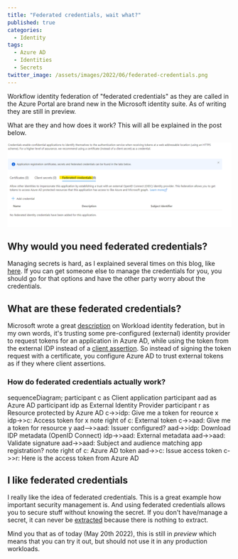 ```yaml
---
title: "Federated credentials, wait what?"
published: true
categories:
  - Identity
tags:
  - Azure AD
  - Identities
  - Secrets
twitter_image: /assets/images/2022/06/federated-credentials.png
---
```


Workflow identity federation of "federated credentials" as they are called in the Azure Portal are brand new in the Microsoft identity suite. As of writing they are still in preview.

What are they and how does it work? This will all be explained in the post below.

![federated credentials on Azure portal](/assets/images/2022/06/federated-credentials.png)

<!--more-->

## Why would you need federated credentials?

Managing secrets is hard, as I explained several times on this blog, like [here](/2022/02/04/token-proxy/). If you can get someone else to manage the credentials for you, you should go for that options and have the other party worry about the credentials.

## What are these federated credentials?

Microsoft wrote a great [description](https://docs.microsoft.com/en-us/azure/active-directory/develop/workload-identity-federation) on Workload identity federation, but in my own words, it's trusting some pre-configured (external) identity provider to request tokens for an application in Azure AD, while using the token from the external IDP instead of a [client assertion](https://docs.microsoft.com/en-us/azure/active-directory/develop/active-directory-certificate-credentials). So instead of signing the token request with a certificate, you configure Azure AD to trust external tokens as if they where client assertions.

### How do federated credentials actually work?

<div class="mermaid">
sequenceDiagram;
    participant c as Client application
    participant aad as Azure AD
    participant idp as External Identity Provider
    participant r as Resource protected by Azure AD
    c->>idp: Give me a token for reource x
    idp->>c: Access token for x
    note right of c: External token
    c->>aad: Give me a token for resource y
    aad-->>aad: Issuer configured?
    aad->>idp: Download IDP metadata (OpenID Connect)
    idp->>aad: External metadata
    aad->>aad: Validate signature
    aad->>aad: Subject and audience matching app registration?
    note right of c: Azure AD token
    aad->>c: Issue access token
    c->>r: Here is the access token from Azure AD
</div>

<script src="{{ "/assets/mermaid-8.9.2/mermaid.min.js" | relative_url }}"></script>

## I like federated credentials

I really like the idea of federated credentials. This is a great example how important security management is. And using federated credentials allows you to secure stuff without knowing the secret. If you don't have/manage a secret, it can never be [extracted](/2022/05/27/certificate-extraction-client-credentials/) because there is nothing to extract.

Mind you that as of today (May 20th 2022), this is still in *preview* which means that you can try it out, but should not use it in any production workloads.
